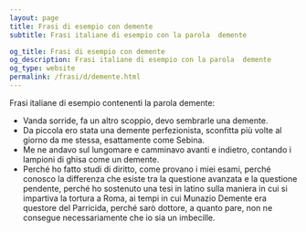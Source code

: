 ```yaml
---
layout: page
title: Frasi di esempio con demente 
subtitle: Frasi italiane di esempio con la parola  demente

og_title: Frasi di esempio con demente 
og_description: Frasi italiane di esempio con la parola  demente
og_type: website
permalink: /frasi/d/demente.html
---
```


Frasi italiane di esempio contenenti la parola demente:


- Vanda sorride, fa un altro scoppio, devo sembrarle una demente.
- Da piccola ero stata una demente perfezionista, sconfitta più volte al giorno da me stessa, esattamente come Sebina.
- Me ne andavo sul lungomare e camminavo avanti e indietro, contando i lampioni di ghisa come un demente.
- Perché ho fatto studi di diritto, come provano i miei esami, perché conosco la differenza che esiste tra la questione avanzata e la questione pendente, perché ho sostenuto una tesi in latino sulla maniera in cui si impartiva la tortura a Roma, ai tempi in cui Munazio Demente era questore del Parricida, perché sarò dottore, a quanto pare, non ne consegue necessariamente che io sia un imbecille.
